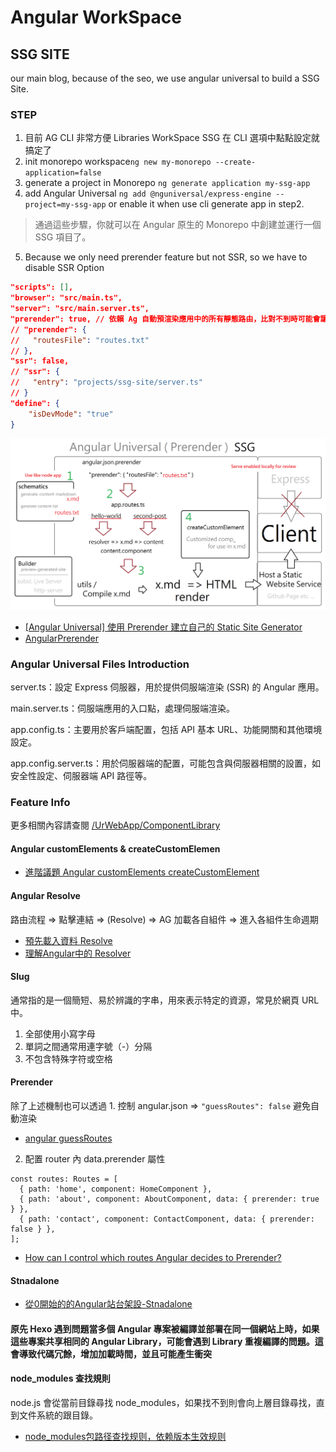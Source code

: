 # Angular WorkSpace

## SSG SITE

our main blog, because of the seo, we use angular universal to build a SSG Site.

### STEP

1. 目前 AG CLI 非常方便 Libraries WorkSpace SSG 在 CLI 選項中點點設定就搞定了
2. init monorepo workspace`ng new my-monorepo --create-application=false`
3. generate a project in Monorepo `ng generate application my-ssg-app`
4. add Angular Universal `ng add @nguniversal/express-engine --project=my-ssg-app` or enable it when use cli generate app in step2.

> 通過這些步驟，你就可以在 Angular 原生的 Monorepo 中創建並運行一個 SSG 項目了。

5. Because we only need prerender feature but not SSR, so we have to disable SSR Option

```json
"scripts": [],
"browser": "src/main.ts",
"server": "src/main.server.ts",
"prerender": true, // 依賴 Ag 自動預渲染應用中的所有靜態路由，比對不到時可能會讓渲染卡住。
// "prerender": {
//   "routesFile": "routes.txt"
// },
"ssr": false,
// "ssr": {
//   "entry": "projects/ssg-site/server.ts"
// }
"define": {
    "isDevMode": "true"
}
```

![參考項目原理圖 hwdc-24-angular-ssg](https://github.com/UrWebApp/Topage/blob/main/assets/ag-ssg-schematic.png)

* [[Angular Universal] 使用 Prerender 建立自己的 Static Site Generator](https://fullstackladder.dev/blog/2021/10/16/static-site-generator-using-angular-universal-prerender/)
* [AngularPrerender](https://github.com/UrWebApp/ComponentLibrary/tree/master/AngularPrerender)

### Angular Universal Files Introduction

server.ts：設定 Express 伺服器，用於提供伺服端渲染 (SSR) 的 Angular 應用。

main.server.ts：伺服端應用的入口點，處理伺服端渲染。

app.config.ts：主要用於客戶端配置，包括 API 基本 URL、功能開關和其他環境設定。

app.config.server.ts：用於伺服器端的配置，可能包含與伺服器相關的設置，如安全性設定、伺服器端 API 路徑等。

### Feature Info

更多相關內容請查閱 [/UrWebApp/ComponentLibrary](https://github.com/UrWebApp/ComponentLibrary)

#### Angular customElements & createCustomElemen

* [進階議題 Angular customElements createCustomElement](https://fullstackladder.dev/blog/2018/05/08/angular-advanced-angular-elements-intro/)

#### Angular Resolve

路由流程 => 點擊連結 => (Resolve) => AG 加載各自組件 => 進入各組件生命週期

* [預先載入資料 Resolve](https://blog.talllkai.com/Angular/2022/10/28/Resolve#google_vignette)
* [理解Angular中的 Resolver](https://www.huangyuexiang.com/2019/04/27/%E7%90%86%E8%A7%A3Angular%E4%B8%AD%E7%9A%84Resolver/)

#### Slug

通常指的是一個簡短、易於辨識的字串，用來表示特定的資源，常見於網頁 URL 中。

1. 全部使用小寫字母
2. 單詞之間通常用連字號（-）分隔
3. 不包含特殊字符或空格

#### Prerender

除了上述機制也可以透過 1. 控制 angular.json => `"guessRoutes": false` 避免自動渲染

* [angular guessRoutes](https://github.com/angular/universal/blob/3e0efbeb2ad490caead49d53809af97ace6e03a7/modules/builders/src/prerender/schema.json#L30:L34)

2. 配置 router 內 data.prerender 屬性

```
const routes: Routes = [
  { path: 'home', component: HomeComponent },
  { path: 'about', component: AboutComponent, data: { prerender: true } },
  { path: 'contact', component: ContactComponent, data: { prerender: false } },
];
```

* [How can I control which routes Angular decides to Prerender?](https://stackoverflow.com/questions/64299597/how-can-i-control-which-routes-angular-decides-to-prerender)

#### Stnadalone

* [從0開始的的Angular站台架設-Stnadalone](https://ithelp.ithome.com.tw/users/20162031/ironman/6181)

#### 原先 Hexo 遇到問題當多個 Angular 專案被編譯並部署在同一個網站上時，如果這些專案共享相同的 Angular Library，可能會遇到 Library 重複編譯的問題。這會導致代碼冗餘，增加加載時間，並且可能產生衝突

#### node_modules 查找規則

node.js 會從當前目錄尋找 node_modules，如果找不到則會向上層目錄尋找，直到文件系統的跟目錄。

* [node_modules包路径查找规则，依赖版本生效规则](https://blog.csdn.net/qq_43682422/article/details/126537788)

